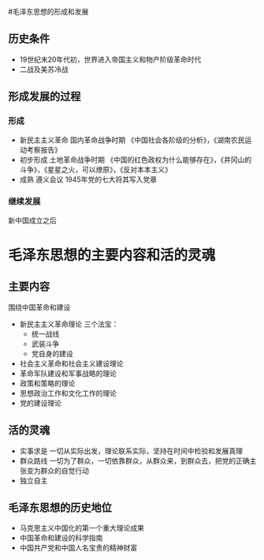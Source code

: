 #毛泽东思想的形成和发展
## 历史条件
- 19世纪末20年代初，世界进入帝国主义和物产阶级革命时代
- 二战及美苏冷战
## 形成发展的过程
### 形成
- 新民主主义革命
    国内革命战争时期
    《中国社会各阶级的分析》，《湖南农民运动考察报告》
- 初步形成
    土地革命战争时期
    《中国的红色政权为什么能够存在》，《井冈山的斗争》，《星星之火，可以燎原》，《反对本本主义》
- 成熟
遵义会议
1945年党的七大将其写入党章
### 继续发展
新中国成立之后
# 毛泽东思想的主要内容和活的灵魂
## 主要内容
围绕中国革命和建设
- 新民主主义革命理论
三个法宝：
    - 统一战线
    - 武装斗争
    - 党自身的建设
- 社会主义革命和社会主义建设理论
- 革命军队建设和军事战略的理论
- 政策和策略的理论
- 思想政治工作和文化工作的理论
- 党的建设理论
## 活的灵魂
- 实事求是
一切从实际出发，理论联系实际，坚持在时间中检验和发展真理
- 群众路线
一切为了群众，一切依靠群众，从群众来，到群众去，把党的正确主张变为群众的自觉行动
- 独立自主
## 毛泽东思想的历史地位
- 马克思主义中国化的第一个重大理论成果
- 中国革命和建设的科学指南
- 中国共产党和中国人名宝贵的精神财富


